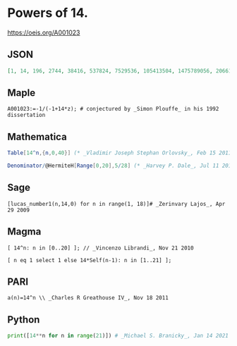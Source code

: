 # Powers of 14\.
https://oeis.org/A001023
## JSON
```JSON
[1, 14, 196, 2744, 38416, 537824, 7529536, 105413504, 1475789056, 20661046784, 289254654976, 4049565169664, 56693912375296, 793714773254144, 11112006825558016, 155568095557812224, 2177953337809371136, 30491346729331195904, 426878854210636742656, 5976303958948914397184, 83668255425284801560576]
```
## Maple
```Maple
A001023:=-1/(-1+14*z); # conjectured by _Simon Plouffe_ in his 1992 dissertation
```
## Mathematica
```Mathematica
Table[14^n,{n,0,40}] (* _Vladimir Joseph Stephan Orlovsky_, Feb 15 2011 *)
```
```Mathematica
Denominator/@HermiteH[Range[0,20],5/28] (* _Harvey P. Dale_, Jul 11 2011 *)
```
## Sage
```Sage
[lucas_number1(n,14,0) for n in range(1, 18)]# _Zerinvary Lajos_, Apr 29 2009
```
## Magma
```Magma
[ 14^n: n in [0..20] ]; // _Vincenzo Librandi_, Nov 21 2010
```
```Magma
[ n eq 1 select 1 else 14*Self(n-1): n in [1..21] ];
```
## PARI
```PARI
a(n)=14^n \\ _Charles R Greathouse IV_, Nov 18 2011
```
## Python
```Python
print([14**n for n in range(21)]) # _Michael S. Branicky_, Jan 14 2021
```
